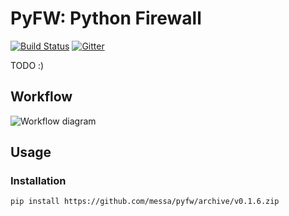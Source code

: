 PyFW: Python Firewall
=====================

[![Build Status](https://travis-ci.org/messa/pyfw.svg?branch=master)](https://travis-ci.org/messa/pyfw)
[![Gitter](https://img.shields.io/gitter/room/nwjs/nw.js.svg)](https://gitter.im/pyfw/Lobby)

TODO :)

Workflow
--------

![Workflow diagram](https://cdn.rawgit.com/messa/pyfw/master/doc/workflow-diagram/wd.svg)

Usage
-----

### Installation

    pip install https://github.com/messa/pyfw/archive/v0.1.6.zip
